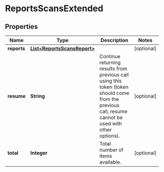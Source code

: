 
# ReportsScansExtended

## Properties
Name | Type | Description | Notes
------------ | ------------- | ------------- | -------------
**reports** | [**List&lt;ReportsScansReport&gt;**](ReportsScansReport.md) |  |  [optional]
**resume** | **String** | Continue returning results from previous call using this token (token should come from the previous call, resume cannot be used with other options). |  [optional]
**total** | **Integer** | Total number of items available. |  [optional]



